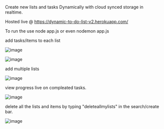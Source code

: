 Create new lists and tasks Dynamically with cloud synced storage in realtime.


Hosted live @  https://dynamic-to-do-list-v2.herokuapp.com/

To run the use node app.js or even nodemon app.js

add tasks/items to each list


 ![image](https://user-images.githubusercontent.com/83254980/150750590-71d5f87a-0c11-4b7f-b970-cea6ff9c1e7b.png)

![image](https://user-images.githubusercontent.com/83254980/156515762-a214a421-5528-49a9-b1bf-9c0f5d59c540.png)



add multiple lists


![image](https://user-images.githubusercontent.com/83254980/156515852-fc4bd53a-29de-41a3-9ab4-d2fce79712a5.png)



view progress live on compleated tasks.


![image](https://user-images.githubusercontent.com/83254980/156516127-72decde9-ffe7-410d-85b1-ba66c2e17613.png)



delete all the lists and items by typing "deleteallmylists" in the search/create bar.


![image](https://user-images.githubusercontent.com/83254980/156516319-2baabc80-6f68-4db5-a58a-cc12e018b8df.png)

